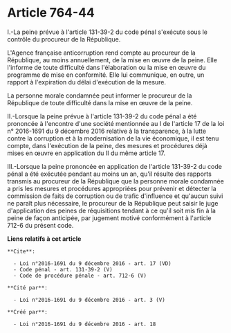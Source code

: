 # Article 764-44

I.-La peine prévue à l'article 131-39-2 du code pénal s'exécute sous le contrôle du procureur de la République. 

L'Agence française anticorruption rend compte au procureur de la République, au moins annuellement, de la mise en œuvre de la
peine. Elle l'informe de toute difficulté dans l'élaboration ou la mise en œuvre du programme de mise en conformité. Elle lui
communique, en outre, un rapport à l'expiration du délai d'exécution de la mesure. 

La personne morale condamnée peut informer le procureur de la République de toute difficulté dans la mise en œuvre de la
peine. 

II.-Lorsque la peine prévue à l'article 131-39-2 du code pénal a été prononcée à l'encontre d'une société mentionnée au I de
l'article 17 de la loi n° 2016-1691 du 9 décembre 2016 relative à la transparence, à la lutte contre la corruption et à la
modernisation de la vie économique, il est tenu compte, dans l'exécution de la peine, des mesures et procédures déjà mises en
œuvre en application du II du même article 17. 

III.-Lorsque la peine prononcée en application de l'article 131-39-2 du code pénal a été exécutée pendant au moins un an,
qu'il résulte des rapports transmis au procureur de la République que la personne morale condamnée a pris les mesures et
procédures appropriées pour prévenir et détecter la commission de faits de corruption ou de trafic d'influence et qu'aucun
suivi ne paraît plus nécessaire, le procureur de la République peut saisir le juge d'application des peines de réquisitions
tendant à ce qu'il soit mis fin à la peine de façon anticipée, par jugement motivé conformément à l'article 712-6 du présent
code.

**Liens relatifs à cet article**

	**Cite**:

	  - Loi n°2016-1691 du 9 décembre 2016 - art. 17 (VD)
	  - Code pénal - art. 131-39-2 (V)
	  - Code de procédure pénale - art. 712-6 (V)

	**Cité par**:

	  - Loi n°2016-1691 du 9 décembre 2016 - art. 3 (V)

	**Créé par**:

	  - Loi n°2016-1691 du 9 décembre 2016 - art. 18
